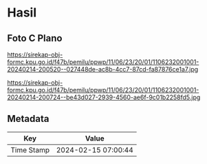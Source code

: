 # Hasil

## Foto C Plano

https://sirekap-obj-formc.kpu.go.id/f47b/pemilu/ppwp/11/06/23/20/01/1106232001001-20240214-200520--027448de-ac8b-4cc7-87cd-fa87876ce1a7.jpg

https://sirekap-obj-formc.kpu.go.id/f47b/pemilu/ppwp/11/06/23/20/01/1106232001001-20240214-200724--be43d027-2939-4560-ae6f-9c01b2258fd5.jpg


## Metadata

| Key        | Value               |
| ---------- | ------------------- |
| Time Stamp | 2024-02-15 07:00:44 |



